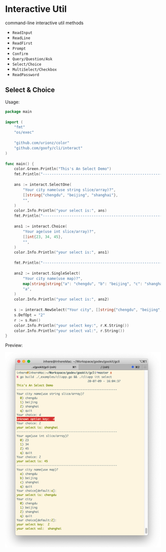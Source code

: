 # Interactive Util

command-line interactive util methods

- `ReadInput`
- `ReadLine`
- `ReadFirst`
- `Prompt`
- `Confirm`
- `Query/Question/Ask`
- `Select/Choice`
- `MultiSelect/Checkbox`
- `ReadPassword`

## Select & Choice

Usage:

```go
package main

import (
	"fmt"
	"os/exec"

	"github.com/urionz/color"
	"github.com/goofy/cli/interact"
)

func main() {
	color.Green.Println("This's An Select Demo")
	fmt.Println("----------------------------------------------------------")

	ans := interact.SelectOne(
		"Your city name(use string slice/array)?",
		[]string{"chengdu", "beijing", "shanghai"},
		"",
	)
	color.Info.Println("your select is:", ans)
	fmt.Println("----------------------------------------------------------")

	ans1 := interact.Choice(
		"Your age(use int slice/array)?",
		[]int{23, 34, 45},
		"",
	)
	color.Info.Println("your select is:", ans1)

	fmt.Println("----------------------------------------------------------")

	ans2 := interact.SingleSelect(
		"Your city name(use map)?",
		map[string]string{"a": "chengdu", "b": "beijing", "c": "shanghai"},
		"a",
	)
	color.Info.Println("your select is:", ans2)

	s := interact.NewSelect("Your city", []string{"chengdu", "beijing", "shanghai"})
	s.DefOpt = "2"
	r := s.Run()
	color.Info.Println("your select key:", r.K.String())
	color.Info.Println("your select val:", r.String())
}
```

Preview:

![](images/select.png)


